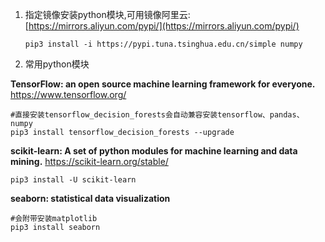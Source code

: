 1.  指定镜像安装python模块,可用镜像阿里云:[https://mirrors.aliyun.com/pypi/](https://mirrors.aliyun.com/pypi/)

        pip3 install -i https://pypi.tuna.tsinghua.edu.cn/simple numpy

2.   常用python模块

**TensorFlow: an open source machine learning framework for everyone.** https://www.tensorflow.org/
    
    #直接安装tensorflow_decision_forests会自动兼容安装tensorflow、pandas、numpy
    pip3 install tensorflow_decision_forests --upgrade

**scikit-learn: A set of python modules for machine learning and data mining.** https://scikit-learn.org/stable/

    pip3 install -U scikit-learn

**seaborn: statistical data visualization**

    #会附带安装matplotlib
    pip3 install seaborn